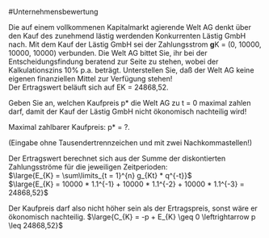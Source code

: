 #Unternehmensbewertung

Die auf einem vollkommenen Kapitalmarkt agierende Welt AG denkt über den Kauf des zunehmend lästig werdenden Konkurrenten Lästig GmbH nach. Mit dem Kauf der Lästig GmbH sei der Zahlungsstrom **g**K = (0, 10000, 10000, 10000) verbunden. Die Welt AG bittet Sie, ihr bei der Entscheidungsfindung beratend zur Seite zu stehen, wobei der Kalkulationszins 10% p.a. beträgt. Unterstellen Sie, daß der Welt AG keine eigenen finanziellen Mittel zur Verfügung stehen!  
Der Ertragswert beläuft sich auf EK = 24868,52.  

Geben Sie an, welchen Kaufpreis p* die Welt AG zu t = 0 maximal zahlen darf, damit der Kauf der Lästig GmbH nicht ökonomisch nachteilig wird!   

Maximal zahlbarer Kaufpreis: p* = ?.

(Eingabe ohne Tausendertrennzeichen und mit zwei Nachkommastellen!)

Der Ertragswert berechnet sich aus der Summe der diskontierten Zahlungsströme für die jeweiligen Zeitperioden:  
$\large{E_{K} = \sum\limits_{t = 1}^{n} g_{Kt} * q^{-t}}$  
$\large{E_{K} = 10000 * 1.1^{-1} + 10000 * 1.1^{-2} + 10000 * 1.1^{-3} = 24868,52}$


Der Kaufpreis darf also nicht höher sein als der Ertragspreis, sonst wäre er ökonomisch nachteilig.
$\large{C_{K} = -p + E_{K} \geq 0 \leftrightarrow p \leq 24868,52}$






